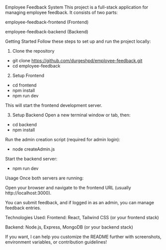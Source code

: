 Employee Feedback System
This project is a full-stack application for managing employee feedback. It consists of two parts:

employee-feedback-frontend (Frontend)

employee-feedback-backend (Backend)

Getting Started
Follow these steps to set up and run the project locally:

1. Clone the repository

- git clone https://github.com/durgeshpd/employee-feedback.git
- cd employee-feedback

2. Setup Frontend

- cd frontend
- npm install
- npm run dev

This will start the frontend development server.

3. Setup Backend
Open a new terminal window or tab, then:

- cd backend
- npm install

Run the admin creation script (required for admin login):
- node createAdmin.js

Start the backend server:

- npm run dev

Usage
Once both servers are running:

Open your browser and navigate to the frontend URL (usually http://localhost:3000).

You can submit feedback, and if logged in as an admin, you can manage feedback entries.

Technologies Used:
Frontend: React, Tailwind CSS (or your frontend stack)

Backend: Node.js, Express, MongoDB (or your backend stack)

If you want, I can help you customize the README further with screenshots, environment variables, or contribution guidelines!
